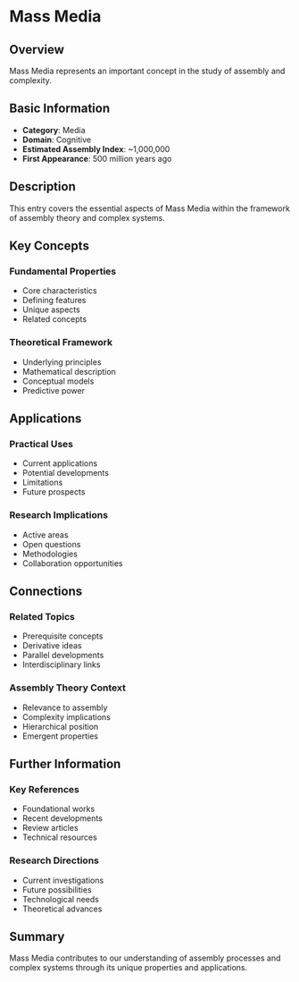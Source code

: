 # Mass Media

## Overview

Mass Media represents an important concept in the study of assembly and complexity.

## Basic Information

- **Category**: Media
- **Domain**: Cognitive
- **Estimated Assembly Index**: ~1,000,000
- **First Appearance**: 500 million years ago

## Description

This entry covers the essential aspects of Mass Media within the framework of assembly theory and complex systems.

## Key Concepts

### Fundamental Properties
- Core characteristics
- Defining features
- Unique aspects
- Related concepts

### Theoretical Framework
- Underlying principles
- Mathematical description
- Conceptual models
- Predictive power

## Applications

### Practical Uses
- Current applications
- Potential developments
- Limitations
- Future prospects

### Research Implications
- Active areas
- Open questions
- Methodologies
- Collaboration opportunities

## Connections

### Related Topics
- Prerequisite concepts
- Derivative ideas
- Parallel developments
- Interdisciplinary links

### Assembly Theory Context
- Relevance to assembly
- Complexity implications
- Hierarchical position
- Emergent properties

## Further Information

### Key References
- Foundational works
- Recent developments
- Review articles
- Technical resources

### Research Directions
- Current investigations
- Future possibilities
- Technological needs
- Theoretical advances

## Summary

Mass Media contributes to our understanding of assembly processes and complex systems through its unique properties and applications.
